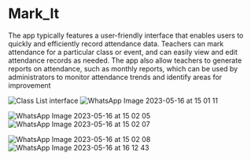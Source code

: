 # Mark_It 
The app typically features a user-friendly interface that enables users to quickly and efficiently record attendance data. Teachers can mark attendance for 
a particular class or event, and can easily view and edit attendance records as needed. The app also allow teachers to generate reports on attendance, such as 
monthly reports, which can be used by administrators to monitor attendance trends and identify areas for improvement

![Class List interface](https://github.com/shaiilesh/Mark_It/assets/84300510/11b12af9-738d-4a9c-9952-9c44086b8b62=200x)    ![WhatsApp Image 2023-05-16 at 15 01 11](https://github.com/shaiilesh/Mark_It/assets/84300510/7d1aafde-82ad-4a3b-a041-1befaa0b86f2)

![WhatsApp Image 2023-05-16 at 15 02 05](https://github.com/shaiilesh/Mark_It/assets/84300510/1e1e1606-76f8-4d2f-9119-495717f2e96e)    ![WhatsApp Image 2023-05-16 at 15 02 07](https://github.com/shaiilesh/Mark_It/assets/84300510/16eb62c7-67d4-4530-8fa5-2b430befeeb4)


![WhatsApp Image 2023-05-16 at 15 02 08](https://github.com/shaiilesh/Mark_It/assets/84300510/ee3a3d49-a5c9-4843-b16d-251ae6923a00)    ![WhatsApp Image 2023-05-16 at 16 12 43](https://github.com/shaiilesh/Mark_It/assets/84300510/09e3d9b4-95cc-42f6-983b-5013c788d619)





 
